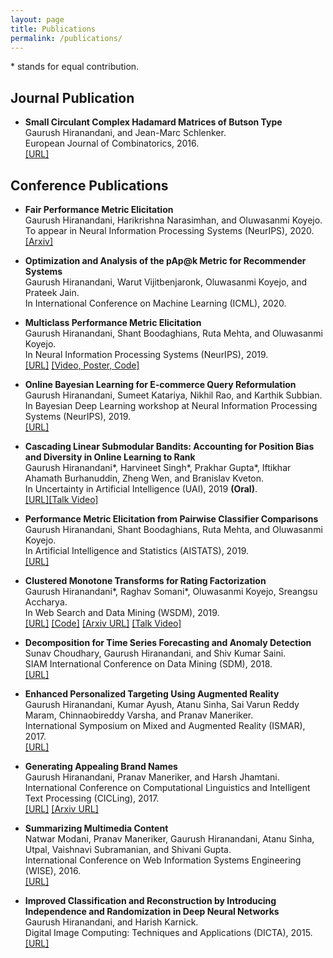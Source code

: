 ```yaml
---
layout: page
title: Publications
permalink: /publications/
---
```


\* stands for equal contribution.

<!---
## Prepared Publications

* **Rich-Item Recommendations for Rich-Users via GCNN: Exploiting Dynamic and Static Side Information**<br />
Gaurush Hiranandani, Amar Budhiraja, Navya Yarrabelly, Ayush Choure, Oluwasanmi Koyejo and Prateek Jain.<br />
[[Arxiv]](https://arxiv.org/abs/2001.10495)
-->

## Journal Publication

* **Small Circulant Complex Hadamard Matrices of Butson Type**<br />
Gaurush Hiranandani, and Jean-Marc Schlenker.<br />
European Journal of Combinatorics, 2016.<br />
[[URL]](https://www.sciencedirect.com/science/article/pii/S0195669815001274)

## Conference Publications

* **Fair Performance Metric Elicitation**<br />
Gaurush Hiranandani, Harikrishna Narasimhan, and Oluwasanmi Koyejo.<br />
To appear in Neural Information Processing Systems (NeurIPS), 2020.<br />
[[Arxiv]](https://arxiv.org/abs/2006.12732)

* **Optimization and Analysis of the pAp@k Metric for Recommender Systems**<br />
Gaurush Hiranandani, Warut Vijitbenjaronk, Oluwasanmi Koyejo, and Prateek Jain.<br />
In International Conference on Machine Learning (ICML), 2020.<br />

* **Multiclass Performance Metric Elicitation**<br />
Gaurush Hiranandani, Shant Boodaghians, Ruta Mehta, and Oluwasanmi Koyejo.<br />
In Neural Information Processing Systems (NeurIPS), 2019.<br />
[[URL]](https://papers.nips.cc/paper/9133-multiclass-performance-metric-elicitation) [[Video, Poster, Code]](https://drive.google.com/drive/folders/1AWZ6xvSUwNGQYeYzI2yf-MYPvgnba8YJ?usp=sharing)

* **Online Bayesian Learning for E-commerce Query Reformulation**<br />
Gaurush Hiranandani, Sumeet Katariya, Nikhil Rao, and Karthik Subbian.<br />
In Bayesian Deep Learning workshop at Neural Information Processing Systems (NeurIPS), 2019.<br />
[[URL]](http://bayesiandeeplearning.org/2019/papers/31.pdf)

* **Cascading Linear Submodular Bandits: Accounting for Position Bias and Diversity in Online Learning to Rank**<br />
Gaurush Hiranandani\*, Harvineet Singh\*, Prakhar Gupta\*, Iftikhar Ahamath Burhanuddin, Zheng Wen, and Branislav Kveton.<br />
In Uncertainty in Artificial Intelligence (UAI), 2019 **(Oral)**.<br />
[[URL]](http://auai.org/uai2019/proceedings/papers/248.pdf)[[Talk Video]](https://www.youtube.com/watch?v=HaVYPvUHtQU)

* **Performance Metric Elicitation from Pairwise Classifier Comparisons**<br />
Gaurush Hiranandani, Shant Boodaghians, Ruta Mehta, and Oluwasanmi Koyejo.<br />
In Artificial Intelligence and Statistics (AISTATS), 2019.<br />
[[URL]](http://proceedings.mlr.press/v89/hiranandani19a.html)

* **Clustered Monotone Transforms for Rating Factorization**<br />
Gaurush Hiranandani\*, Raghav Somani\*, Oluwasanmi Koyejo, Sreangsu Accharya.<br />
In Web Search and Data Mining (WSDM), 2019.<br />
[[URL]](https://dl.acm.org/citation.cfm?id=3291005) [[Code]](https://github.com/RaghavSomani/CMTRF) [[Arxiv URL]](https://arxiv.org/abs/1811.00159) [[Talk Video]](https://www.youtube.com/watch?v=KyHUan_7YnQ)

* **Decomposition for Time Series Forecasting and Anomaly Detection**<br />
Sunav Choudhary, Gaurush Hiranandani, and Shiv Kumar Saini.<br />
SIAM International Conference on Data Mining (SDM), 2018.<br />
[[URL]](https://epubs.siam.org/doi/abs/10.1137/1.9781611975321.59)

* **Enhanced Personalized Targeting Using Augmented Reality**<br />
Gaurush Hiranandani, Kumar Ayush, Atanu Sinha, Sai Varun Reddy Maram, Chinnaobireddy Varsha, and Pranav Maneriker.<br />
International Symposium on Mixed and Augmented Reality (ISMAR), 2017.<br />
[[URL]](https://ieeexplore.ieee.org/document/8088451/)

* **Generating Appealing Brand Names**<br />
Gaurush Hiranandani, Pranav Maneriker, and Harsh Jhamtani.<br />
International Conference on Computational Linguistics and Intelligent Text Processing (CICLing), 2017.<br />
[[URL]](https://link.springer.com/chapter/10.1007/978-3-319-77116-8_45) [[Arxiv URL]](https://arxiv.org/abs/1706.09335)

* **Summarizing Multimedia Content**<br />
Natwar Modani, Pranav Maneriker, Gaurush Hiranandani, Atanu Sinha, Utpal, Vaishnavi Subramanian, and Shivani Gupta.<br />
International Conference on Web Information Systems Engineering (WISE), 2016.<br />
[[URL]](https://link.springer.com/chapter/10.1007/978-3-319-48743-4_27)

* **Improved Classification and Reconstruction by Introducing Independence and Randomization in Deep Neural Networks**<br />
Gaurush Hiranandani, and Harish Karnick.<br />
Digital Image Computing: Techniques and Applications (DICTA), 2015.<br />
[[URL]](https://ieeexplore.ieee.org/document/7371270/)
